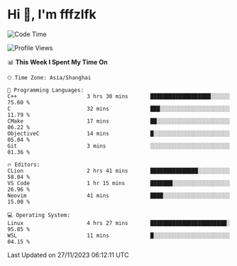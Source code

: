 # Hi 👋, I'm fffzlfk

<!--START_SECTION:waka-->
![Code Time](http://img.shields.io/badge/Code%20Time-602%20hrs%2047%20mins-blue)

![Profile Views](http://img.shields.io/badge/Profile%20Views-0-blue)

📊 **This Week I Spent My Time On** 

```text
🕑︎ Time Zone: Asia/Shanghai

💬 Programming Languages: 
C++                      3 hrs 30 mins       ███████████████████░░░░░░   75.60 % 
C                        32 mins             ███░░░░░░░░░░░░░░░░░░░░░░   11.79 % 
CMake                    17 mins             ██░░░░░░░░░░░░░░░░░░░░░░░   06.22 % 
ObjectiveC               14 mins             █░░░░░░░░░░░░░░░░░░░░░░░░   05.04 % 
Git                      3 mins              ░░░░░░░░░░░░░░░░░░░░░░░░░   01.36 % 

🔥 Editors: 
CLion                    2 hrs 41 mins       ███████████████░░░░░░░░░░   58.04 % 
VS Code                  1 hr 15 mins        ███████░░░░░░░░░░░░░░░░░░   26.96 % 
Neovim                   41 mins             ████░░░░░░░░░░░░░░░░░░░░░   15.00 % 

💻 Operating System: 
Linux                    4 hrs 27 mins       ████████████████████████░   95.85 % 
WSL                      11 mins             █░░░░░░░░░░░░░░░░░░░░░░░░   04.15 % 
```


 Last Updated on 27/11/2023 06:12:11 UTC
<!--END_SECTION:waka-->
